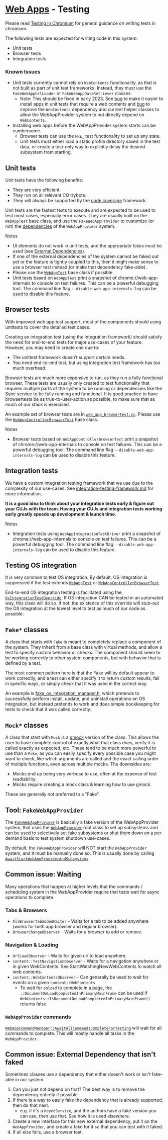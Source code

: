 # [Web Apps](../README.md) - Testing


Please read [Testing In Chromium][13] for general guidance on writing tests in chromium.

The following tests are expected for writing code in this system:

* Unit tests
* Browser tests
* Integration tests

### Known Issues

- Unit tests currently cannot rely on `WebContents` functionality, as that is not built as part of unit test frameworks. Instead, they must use the `FakeWebAppUrlLoader` or `FakeWebAppDataRetriever` classes.
  - Note: This should be fixed in early 2023. See [bug][1] to make it easier to install apps in unit tests that require a web contents and [bug][2] to improve the `WebContents` dependency and current helper classes to allow the WebAppProvider system to not directly depend on `WebContents`.
- Installing web apps before the WebAppProvider system starts can be cumbersome.
  - Browser tests can use the `PRE_` test functionality to set up any state.
  - Unit tests must either load a static profile directory saved in the test data, or create a test-only way to explicitly delay the desired subsystem from starting.

## Unit tests

Unit tests have the following benefits:

* They are very efficient.
* They run on all relevant CQ trybots.
* They will always be supported by the [code coverage][8] framework.

Unit tests are the fastest tests to execute and are expected to be used to test most cases, especially error cases. They are usually built on the `WebAppTest` base class, and use the `FakeWebAppProvider` to customize (or not) the [dependencies][3] of the `WebAppProvider` system.

Notes

- UI elements do not work in unit tests, and the appropriate fakes must be used (see [External Dependencies][3]).
- If one of the external dependencies of the system cannot be faked out yet or the feature is tightly coupled to this, then it might make sense to use a browser test instead (or make that dependency fake-able).
- Please use the [`WebAppTest`][4] base class if possible.
- Unit tests based on `WebAppTest` print a snapshot of chrome://web-app-internals to console on test failures. This can be a powerful debugging tool. The command line flag `--disable-web-app-internals-log` can be used to disable this feature.

## Browser tests

With improved web app test support, most of the components should using unittests to cover the detailed test cases.

Creating an integration test (using the integration framework) should satisfy the need for end-to-end tests for major use-cases of your feature. However, you may need to create one due to:

- The unittest framework doesn’t support certain needs.
- You need end-to-end test, but using integration test framework has too much overhead.

Browser tests are much more expensive to run, as they run a fully functional browser. These tests are usually only created to test functionality that requires multiple parts of the system to be running or dependencies like the Sync service to be fully running and functional. It is good practice to have browsertests be as true-to-user-action as possible, to make sure that as much of our stack is exercised.

An example set of browser tests are in [`web_app_browsertest.cc`][6]. Please use the [`WebAppControllerBrowserTest`][5] base class.

Notes

- Browser tests based on `WebAppControllerBrowserTest` print a snapshot of chrome://web-app-internals to console on test failures. This can be a powerful debugging tool. The command line flag `--disable-web-app-internals-log` can be used to disable this feature.

## Integration tests

We have a custom integration testing framework that we use due to the complexity of our use-cases. See [integration-testing-framework.md][7] for more information.

**It is a good idea to think about your integration tests early & figure out your CUJs with the team. Having your CUJs and integration tests working early greatly speeds up development & launch time.**

Notes

- Integration tests using `WebAppIntegrationTestDriver` print a snapshot of chrome://web-app-internals to console on test failures. This can be a powerful debugging tool. The command line flag `--disable-web-app-internals-log` can be used to disable this feature.

## Testing OS integration

It is very common to test OS integration. By default, OS integration is suppressed if the test extends [`WebAppTest`][4]  or  [`WebAppControllerBrowserTest`][5].

End-to-end OS integration testing is facilitated using the [`OsIntegrationTestOverride`][9]. If OS integration CAN be tested in an automated way, this class will do so. If not, the existence of this override will stub-out the OS integration at the lowest level to test as much of our code as possible.

## `Fake*` classes

A class that starts with `Fake` is meant to completely replace a component of the system. They inherit from a base class with virtual methods, and allow a test to specify custom behavior or checks. The component should seem to be working correctly to other system components, but with behavior that is defined by a test.

The most common pattern here is that the Fake will by default appear to work correctly, and a test can either specify it to return custom results, fail in specific ways, or simply check that it was used in the correct way.

An example is [fake_os_integration_manager.h][14], which pretends to successfully perform install, update, and uninstall operations on OS integration, but instead pretends to work and does simple bookkeeping for tests to check that it was called correctly.

## `Mock*` classes

A class that start with `Mock` is a [gmock][12] version of the class. This allows the user to have complete control of exactly what that class does, verify it is called exactly as expected, etc. These tend to be much more powerful to use than a `Fake`, as you can easily specify every possible case you might want to check, like which arguments are called and the exact calling order of multiple functions, even across multiple mocks. The downsides are:
* Mocks end up being very verbose to use, often at the expense of test readiability.
* Mocks require creating a mock class & learning how to use gmock.

These are generally not preferred to a "Fake".

## Tool: `FakeWebAppProvider`

The [`FakeWebAppProvider`][11] is basically a fake version of the WebAppProvider system, that uses the  [`WebAppProvider`][10] root class to set up subsystems and can be used to selectively set fake subsystems or shut them
down on a per-demand basis to test system shutdown use-cases.

By default, the `FakeWebAppProvider` will NOT start the `WebAppProvider` system, and it must be manually done so. This is usually done by calling  [`AwaitStartWebAppProviderAndSubsystems`][15].

## Common issue: Waiting

Many operations that happen at higher levels that the commands / scheduling system in the WebAppProvider require that tests wait for async operations to complete.

### Tabs & Browsers

* `AllBrowserTabAddedWaiter` - Waits for a tab to be added anywhere (works for both app browser and regular browser).
* `BrowserChangeObserver` - Waits for a browser to add or remove.

### Navigation & Loading

* `UrlLoadObserver` - Waits for given url to load anywhere.
* `content::TestNavigationObserver` - Waits for a navigation anywhere or in given WebContents. See StartWatchingNewWebContents to watch all web contents.
* `content::WebContentsObserver` - Can generally be used to wait for events on a given `content::WebContents`
  * To wait for `onload` to complete in a page, the `::DocumentOnLoadCompletedInPrimaryMainFrame` can be used if `WebContents::IsDocumentOnLoadCompletedInPrimaryMainFrame()` returns false.

### `WebAppProvider` commands

[`WebAppCommandManager::AwaitAllCommandsCompleteForTesting`][16] will wait for all commands to complete. This will mostly handle all tasks in the `WebAppProvider`.

## Common issue: External Dependency that isn't faked

Sometimes classes use a dependency that either doesn't work or isn't fake-able in our system.

1. Can you just not depend on that? The best way is to remove the dependency entirely if possible.
1. If there is a way to easily fake the dependency that is already supported, then do that next.
    - e.g. if it's a `KeyedService`, and the authors have a fake version you can use, then use that. See how it is used elsewhere.
1. Create a new interface for this new external dependency, put it on the `WebAppProvider`, and create a fake for it so that you can test with it faked.
1. If all else fails, use a browser test.

[1]: https://b/269618710
[2]: http://b/271124885
[3]: README.md#external-dependencies
[4]: https://source.chromium.org/search?q=web_app_test.h
[5]: https://source.chromium.org/search?q=WebAppControllerBrowserTest
[6]: https://source.chromium.org/search?q=web_app_browsertest.cc
[7]: integration-testing-framework.md
[8]: ../testing/code_coverage.md
[9]: https://source.chromium.org/search?q=OsIntegrationTestOverride
[10]: https://source.chromium.org/search?q=WebAppProvider
[11]: https://source.chromium.org/search?q=FakeWebAppProvider
[12]: https://github.com/google/googletest/tree/HEAD/googlemock
[13]: ../testing/testing_in_chromium.md
[14]: https://source.chromium.org/search?q=FakeOsIntegrationManager
[15]: https://source.chromium.org/search?q=AwaitStartWebAppProviderAndSubsystems
[16]: https://source.chromium.org/search?q=AwaitAllCommandsCompleteForTesting
